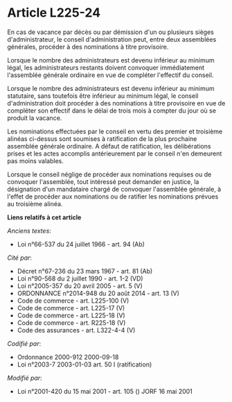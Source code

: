 # Article L225-24

En cas de vacance par décès ou par démission d'un ou plusieurs sièges d'administrateur, le conseil d'administration peut,
entre deux assemblées générales, procéder à des nominations à titre provisoire.

Lorsque le nombre des administrateurs est devenu inférieur au minimum légal, les administrateurs restants doivent convoquer
immédiatement l'assemblée générale ordinaire en vue de compléter l'effectif du conseil.

Lorsque le nombre des administrateurs est devenu inférieur au minimum statutaire, sans toutefois être inférieur au minimum
légal, le conseil d'administration doit procéder à des nominations à titre provisoire en vue de compléter son effectif dans
le délai de trois mois à compter du jour où se produit la vacance.

Les nominations effectuées par le conseil en vertu des premier et troisième alinéas ci-dessus sont soumises à ratification de
la plus prochaine assemblée générale ordinaire. A défaut de ratification, les délibérations prises et les actes accomplis
antérieurement par le conseil n'en demeurent pas moins valables.

Lorsque le conseil néglige de procéder aux nominations requises ou de convoquer l'assemblée, tout intéressé peut demander en
justice, la désignation d'un mandataire chargé de convoquer l'assemblée générale, à l'effet de procéder aux nominations ou de
ratifier les nominations prévues au troisième alinéa.

**Liens relatifs à cet article**

_Anciens textes_:

  - Loi n°66-537 du 24 juillet 1966 - art. 94 (Ab)

_Cité par_:

  - Décret n°67-236 du 23 mars 1967 - art. 81 (Ab)
  - Loi n°90-568 du 2 juillet 1990 - art. 1-2 (VD)
  - Loi n°2005-357 du 20 avril 2005 - art. 5 (V)
  - ORDONNANCE n°2014-948 du 20 août 2014 - art. 13 (V)
  - Code de commerce - art. L225-100 (V)
  - Code de commerce - art. L225-17 (V)
  - Code de commerce - art. L225-18 (V)
  - Code de commerce - art. R225-18 (V)
  - Code des assurances - art. L322-4-4 (V)

_Codifié par_:

  - Ordonnance 2000-912 2000-09-18
  - Loi n°2003-7 2003-01-03 art. 50 I (ratification)

_Modifié par_:

  - Loi n°2001-420 du 15 mai 2001 - art. 105 () JORF 16 mai 2001
